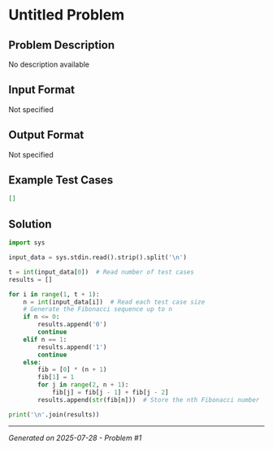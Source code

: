 # Untitled Problem

## Problem Description
No description available

## Input Format
Not specified

## Output Format
Not specified

## Example Test Cases
```json
[]
```

## Solution
```python
import sys

input_data = sys.stdin.read().strip().split('\n')

t = int(input_data[0])  # Read number of test cases
results = []

for i in range(1, t + 1):
    n = int(input_data[i])  # Read each test case size
    # Generate the Fibonacci sequence up to n
    if n <= 0:
        results.append('0')
        continue
    elif n == 1:
        results.append('1')
        continue
    else:
        fib = [0] * (n + 1)
        fib[1] = 1
        for j in range(2, n + 1):
            fib[j] = fib[j - 1] + fib[j - 2]
        results.append(str(fib[n]))  # Store the nth Fibonacci number

print('\n'.join(results))
```

---
*Generated on 2025-07-28 - Problem #1*